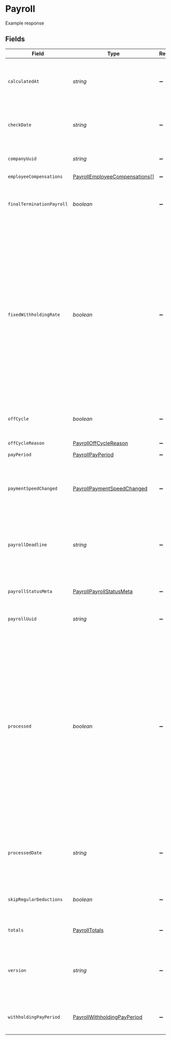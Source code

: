 # Payroll

Example response


## Fields

| Field                                                                                                                                                                                                                                                                                                                        | Type                                                                                                                                                                                                                                                                                                                         | Required                                                                                                                                                                                                                                                                                                                     | Description                                                                                                                                                                                                                                                                                                                  |
| ---------------------------------------------------------------------------------------------------------------------------------------------------------------------------------------------------------------------------------------------------------------------------------------------------------------------------- | ---------------------------------------------------------------------------------------------------------------------------------------------------------------------------------------------------------------------------------------------------------------------------------------------------------------------------- | ---------------------------------------------------------------------------------------------------------------------------------------------------------------------------------------------------------------------------------------------------------------------------------------------------------------------------- | ---------------------------------------------------------------------------------------------------------------------------------------------------------------------------------------------------------------------------------------------------------------------------------------------------------------------------- |
| `calculatedAt`                                                                                                                                                                                                                                                                                                               | *string*                                                                                                                                                                                                                                                                                                                     | :heavy_minus_sign:                                                                                                                                                                                                                                                                                                           | A timestamp of the last valid payroll calculation. Null is there isn't a valid calculation.                                                                                                                                                                                                                                  |
| `checkDate`                                                                                                                                                                                                                                                                                                                  | *string*                                                                                                                                                                                                                                                                                                                     | :heavy_minus_sign:                                                                                                                                                                                                                                                                                                           | The date on which employees will be paid for the payroll.                                                                                                                                                                                                                                                                    |
| `companyUuid`                                                                                                                                                                                                                                                                                                                | *string*                                                                                                                                                                                                                                                                                                                     | :heavy_minus_sign:                                                                                                                                                                                                                                                                                                           | The UUID of the company for the payroll.                                                                                                                                                                                                                                                                                     |
| `employeeCompensations`                                                                                                                                                                                                                                                                                                      | [PayrollEmployeeCompensations](../../models/shared/payrollemployeecompensations.md)[]                                                                                                                                                                                                                                        | :heavy_minus_sign:                                                                                                                                                                                                                                                                                                           | N/A                                                                                                                                                                                                                                                                                                                          |
| `finalTerminationPayroll`                                                                                                                                                                                                                                                                                                    | *boolean*                                                                                                                                                                                                                                                                                                                    | :heavy_minus_sign:                                                                                                                                                                                                                                                                                                           | Indicates whether the payroll is the final payroll for a terminated employee                                                                                                                                                                                                                                                 |
| `fixedWithholdingRate`                                                                                                                                                                                                                                                                                                       | *boolean*                                                                                                                                                                                                                                                                                                                    | :heavy_minus_sign:                                                                                                                                                                                                                                                                                                           | Enable taxes to be withheld at the IRS's required rate of 22% for federal income taxes. State income taxes will be taxed at the state's supplemental tax rate. Otherwise, we'll sum the entirety of the employee's wages and withhold taxes on the entire amount at the rate for regular wages.                              |
| `offCycle`                                                                                                                                                                                                                                                                                                                   | *boolean*                                                                                                                                                                                                                                                                                                                    | :heavy_minus_sign:                                                                                                                                                                                                                                                                                                           | Indicates whether the payroll is an off-cycle payroll                                                                                                                                                                                                                                                                        |
| `offCycleReason`                                                                                                                                                                                                                                                                                                             | [PayrollOffCycleReason](../../models/shared/payrolloffcyclereason.md)                                                                                                                                                                                                                                                        | :heavy_minus_sign:                                                                                                                                                                                                                                                                                                           | The off-cycle reason                                                                                                                                                                                                                                                                                                         |
| `payPeriod`                                                                                                                                                                                                                                                                                                                  | [PayrollPayPeriod](../../models/shared/payrollpayperiod.md)                                                                                                                                                                                                                                                                  | :heavy_minus_sign:                                                                                                                                                                                                                                                                                                           | N/A                                                                                                                                                                                                                                                                                                                          |
| `paymentSpeedChanged`                                                                                                                                                                                                                                                                                                        | [PayrollPaymentSpeedChanged](../../models/shared/payrollpaymentspeedchanged.md)                                                                                                                                                                                                                                              | :heavy_minus_sign:                                                                                                                                                                                                                                                                                                           | Only applicable when a payroll is moved to four day processing instead of fast ach.                                                                                                                                                                                                                                          |
| `payrollDeadline`                                                                                                                                                                                                                                                                                                            | *string*                                                                                                                                                                                                                                                                                                                     | :heavy_minus_sign:                                                                                                                                                                                                                                                                                                           | The deadline for the payroll to be run in order for employees to be paid on time.                                                                                                                                                                                                                                            |
| `payrollStatusMeta`                                                                                                                                                                                                                                                                                                          | [PayrollPayrollStatusMeta](../../models/shared/payrollpayrollstatusmeta.md)                                                                                                                                                                                                                                                  | :heavy_minus_sign:                                                                                                                                                                                                                                                                                                           | Information about the payroll's status and expected dates                                                                                                                                                                                                                                                                    |
| `payrollUuid`                                                                                                                                                                                                                                                                                                                | *string*                                                                                                                                                                                                                                                                                                                     | :heavy_minus_sign:                                                                                                                                                                                                                                                                                                           | The UUID of the payroll.                                                                                                                                                                                                                                                                                                     |
| `processed`                                                                                                                                                                                                                                                                                                                  | *boolean*                                                                                                                                                                                                                                                                                                                    | :heavy_minus_sign:                                                                                                                                                                                                                                                                                                           | Whether or not the payroll has been successfully processed. Note that processed payrolls cannot be updated. Additionally, a payroll is not guaranteed to be processed just because the payroll deadline has passed. Late payrolls are not uncommon. Conversely, users may choose to run payroll before the payroll deadline. |
| `processedDate`                                                                                                                                                                                                                                                                                                              | *string*                                                                                                                                                                                                                                                                                                                     | :heavy_minus_sign:                                                                                                                                                                                                                                                                                                           | The date at which the payroll was processed. Null if the payroll isn't processed yet.                                                                                                                                                                                                                                        |
| `skipRegularDeductions`                                                                                                                                                                                                                                                                                                      | *boolean*                                                                                                                                                                                                                                                                                                                    | :heavy_minus_sign:                                                                                                                                                                                                                                                                                                           | Block regular deductions and contributions for this payroll.                                                                                                                                                                                                                                                                 |
| `totals`                                                                                                                                                                                                                                                                                                                     | [PayrollTotals](../../models/shared/payrolltotals.md)                                                                                                                                                                                                                                                                        | :heavy_minus_sign:                                                                                                                                                                                                                                                                                                           | The subtotals for the payroll.                                                                                                                                                                                                                                                                                               |
| `version`                                                                                                                                                                                                                                                                                                                    | *string*                                                                                                                                                                                                                                                                                                                     | :heavy_minus_sign:                                                                                                                                                                                                                                                                                                           | The current version of the object. See the [versioning guide](https://docs.gusto.com/embedded-payroll/docs/idempotency) for information on how to use this field.                                                                                                                                                            |
| `withholdingPayPeriod`                                                                                                                                                                                                                                                                                                       | [PayrollWithholdingPayPeriod](../../models/shared/payrollwithholdingpayperiod.md)                                                                                                                                                                                                                                            | :heavy_minus_sign:                                                                                                                                                                                                                                                                                                           | The payment schedule tax rate the payroll is based on                                                                                                                                                                                                                                                                        |